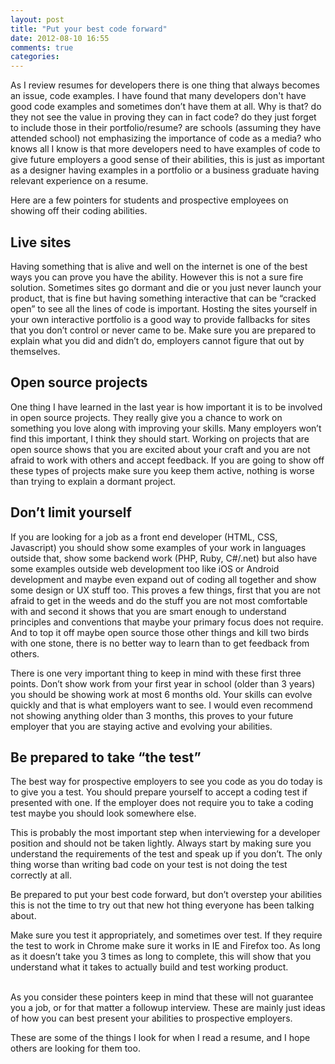 ```yaml
---
layout: post
title: "Put your best code forward"
date: 2012-08-10 16:55
comments: true
categories: 
---
```


As I review resumes for developers there is one thing that always becomes an issue, code examples. I have found that many developers don't have good code examples and sometimes don’t have them at all. Why is that? do they not see the value in proving they can in fact code? do they just forget to include those in their portfolio/resume? are schools (assuming they have attended school) not emphasizing the importance of code as a media? who knows all I know is that more developers need to have examples of code to give future employers a good sense of their abilities, this is just as important as a designer having examples in a portfolio or a business graduate having relevant experience on a resume.
<!-- more -->
Here are a few pointers for students and prospective employees on showing off their coding abilities.

## Live sites
Having something that is alive and well on the internet is one of the best ways you can prove you have the ability. However this is not a sure fire solution. Sometimes sites go dormant and die or you just never launch your product, that is fine but having something interactive that can be “cracked open” to see all the lines of code is important. Hosting the sites yourself in your own interactive portfolio is a good way to provide fallbacks for sites that you don’t control or never came to be. Make sure you are prepared to explain what you did and didn’t do, employers cannot figure that out by themselves.

## Open source projects
One thing I have learned in the last year is how important it is to be involved in open source projects. They really give you a chance to work on something you love along with improving your skills. Many employers won’t find this important, I think they should start. Working on projects that are open source shows that you are excited about your craft and you are not afraid to work with others and accept feedback. If you are going to show off these types of projects make sure you keep them active, nothing is worse than trying to explain a dormant project.

## Don’t limit yourself
If you are looking for a job as a front end developer (HTML, CSS, Javascript) you should show some examples of your work in languages outside that, show some backend work (PHP, Ruby, C#/.net) but also have some examples outside web development too like iOS or Android development and maybe even expand out of coding all together and show some design or UX stuff too. This proves a few things, first that you are not afraid to get in the weeds and do the stuff you are not most comfortable with and second it shows that you are smart enough to understand principles and conventions that maybe your primary focus does not require. And to top it off maybe open source those other things and kill two birds with one stone, there is no better way to learn than to get feedback from others.

There is one very important thing to keep in mind with these first three points. Don’t show work from your first year in school (older than 3 years) you should be showing work at most 6 months old. Your skills can evolve quickly and that is what employers want to see. I would even recommend not showing anything older than 3 months, this proves to your future employer that you are staying active and evolving your abilities.

## Be prepared to take “the test”
The best way for prospective employers to see you code as you do today is to give you a test. You should prepare yourself to accept a coding test if presented with one. If the employer does not require you to take a coding test maybe you should look somewhere else.

This is probably the most important step when interviewing for a developer position and should not be taken lightly. Always start by making sure you understand the requirements of the test and speak up if you don’t. The only thing worse than writing bad code on your test is not doing the test correctly at all.

Be prepared to put your best code forward, but don’t overstep your abilities this is not the time to try out that new hot thing everyone has been talking about.

Make sure you test it appropriately, and sometimes over test. If they require the test to work in Chrome make sure it works in IE and Firefox too. As long as it doesn’t take you 3 times as long to complete, this will show that you understand what it takes to actually build and test working product.


<br>
As you consider these pointers keep in mind that these will not guarantee you a job, or for that matter a followup interview. These are mainly just ideas of how you can best present your abilities to prospective employers.

These are some of the things I look for when I read a resume, and I hope others are looking for them too.
